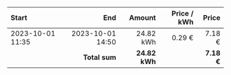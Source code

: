 | Start            |              End |        Amount | Price / kWh |      Price |
| :--------------- | ---------------: | ------------: | ----------: | ---------: |
| 2023-10-01 11:35 | 2023-10-01 14:50 |     24.82 kWh |      0.29 € |     7.18 € |
|                  |    **Total sum** | **24.82 kWh** |             | **7.18 €** |